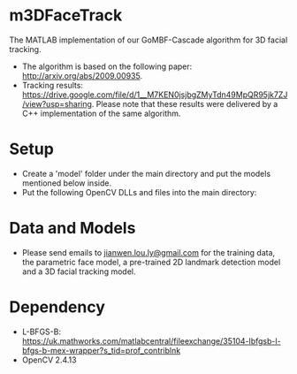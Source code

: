 # m3DFaceTrack
The MATLAB implementation of our GoMBF-Cascade algorithm for 3D facial tracking.

- The algorithm is based on the following paper: http://arxiv.org/abs/2009.00935.
- Tracking results: https://drive.google.com/file/d/1__M7KEN0jsjbgZMyTdn49MpQR95jk7ZJ/view?usp=sharing. Please note that these results were delivered by a C++ implementation of the same algorithm. 

# Setup
- Create a 'model' folder under the main directory and put the models mentioned below inside. 
- Put the following OpenCV DLLs and files into the main directory:  

# Data and Models
- Please send emails to jianwen.lou.ly@gmail.com for the training data, the parametric face model, a pre-trained 2D landmark detection model and a 3D facial tracking model. 

# Dependency
- L-BFGS-B: https://uk.mathworks.com/matlabcentral/fileexchange/35104-lbfgsb-l-bfgs-b-mex-wrapper?s_tid=prof_contriblnk
- OpenCV 2.4.13
